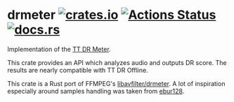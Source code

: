 # drmeter [![crates.io](https://img.shields.io/crates/v/drmeter.svg)](https://crates.io/crates/drmeter) [![Actions Status](https://github.com/sagudev/drmeter/workflows/CI/badge.svg)](https://github.com/sagudev/drmeter/actions) [![docs.rs](https://docs.rs/drmeter/badge.svg)](https://docs.rs/drmeter)

Implementation of the [TT DR Meter](https://web.archive.org/web/20180917133436/http://www.dynamicrange.de/sites/default/files/Measuring%20DR%20ENv3.pdf).

This crate provides an API which analyzes audio and outputs DR score. The results
are nearly compatible with TT DR Offline.

This crate is a Rust port of FFMPEG's [libavfilter/drmeter](https://github.com/FFmpeg/FFmpeg/blob/master/libavfilter/af_drmeter.c). A lot of inspiration especially around samples handling was taken from [ebur128](https://github.com/sdroege/ebur128).
